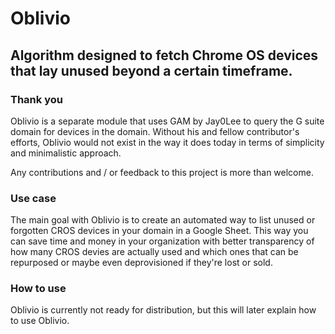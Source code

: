 # Oblivio

## Algorithm designed to fetch Chrome OS devices that lay unused beyond a certain timeframe. 
### Thank you 
Oblivio is a separate module that uses GAM by Jay0Lee to query the G suite domain for devices in the domain. Without his and fellow contributor's efforts, Oblivio would not exist in the way it does today in terms of simplicity and minimalistic approach. 

Any contributions and / or feedback to this project is more than welcome.

### Use case
The main goal with Oblivio is to create an automated way to list unused or forgotten CROS devices in your domain in a Google Sheet. This way you can save time and money in your organization with better transparency of how many CROS devies are actually used and which ones that can be repurposed or maybe even deprovisioned if they're lost or sold.

### How to use
Oblivio is currently not ready for distribution, but this will later explain how to use Oblivio.